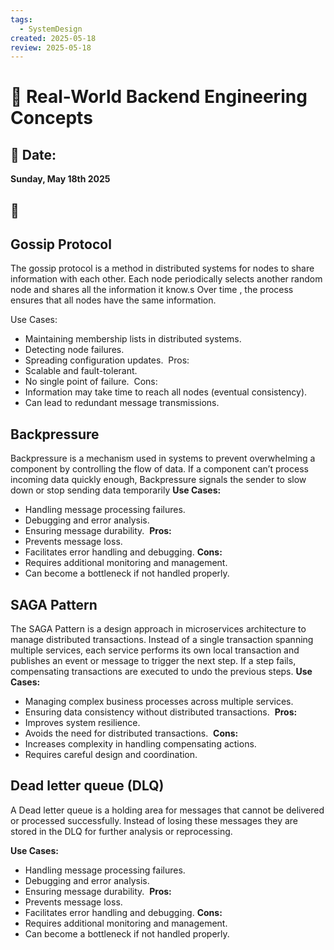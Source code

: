 ```yaml
---
tags:
  - SystemDesign
created: 2025-05-18
review: 2025-05-18
---
```

# 🧠 Real-World Backend Engineering Concepts  

## 📅 Date:  
**Sunday, May 18th 2025**  

## 🔑 <Main />  

## Gossip Protocol

The gossip protocol is a method in distributed systems for nodes to share information with each other. Each node periodically selects another random node and shares all the information it know.s Over time , the process ensures that all nodes have the same information.

Use Cases:
- Maintaining membership lists in distributed systems.
- Detecting node failures.
- Spreading configuration updates. 
Pros:
- Scalable and fault-tolerant.
- No single point of failure. 
Cons:
- Information may take time to reach all nodes (eventual consistency).
- Can lead to redundant message transmissions.


## Backpressure
Backpressure is a mechanism used in systems to prevent overwhelming a component by controlling the flow of data. If a component can’t process incoming data quickly enough, Backpressure signals the sender to slow down or stop sending data temporarily 
**Use Cases:**
- Handling message processing failures.
- Debugging and error analysis.
- Ensuring message durability. 
**Pros:**
- Prevents message loss.
- Facilitates error handling and debugging.
**Cons:**
-  Requires additional monitoring and management.
- Can become a bottleneck if not handled properly.

## SAGA Pattern 
The SAGA Pattern is a design approach in microservices architecture to manage distributed transactions. Instead of a single transaction spanning multiple services, each service performs its own local transaction and publishes an event or message to trigger the next step. If a step fails, compensating transactions are executed to undo the previous steps.
**Use Cases:**
- Managing complex business processes across multiple services.
- Ensuring data consistency without distributed transactions. 
**Pros:**
- Improves system resilience.
- Avoids the need for distributed transactions. 
**Cons:**
- Increases complexity in handling compensating actions.
- Requires careful design and coordination.


## Dead letter queue (DLQ)
A Dead letter queue is a holding area for messages that cannot be delivered or processed successfully. Instead of losing these messages they are stored in the DLQ for further analysis or reprocessing.

**Use Cases:**
- Handling message processing failures.
- Debugging and error analysis.
- Ensuring message durability. 
**Pros:**
- Prevents message loss.
- Facilitates error handling and debugging.
**Cons:**
- Requires additional monitoring and management.
- Can become a bottleneck if not handled properly.


